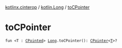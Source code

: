 [kotlinx.cinterop](../index.md) / [kotlin.Long](index.md) / [toCPointer](./to-c-pointer.md)

# toCPointer

`fun <T : `[`CPointed`](../-c-pointed/index.md)`> `[`Long`](https://kotlinlang.org/api/latest/jvm/stdlib/kotlin/-long/index.html)`.toCPointer(): `[`CPointer`](../-c-pointer/index.md)`<`[`T`](to-c-pointer.md#T)`>?`